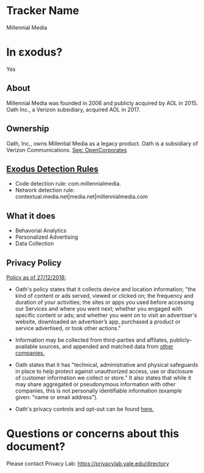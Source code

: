 # Tracker Name
Millennial Media

# In εxodus?
Yes

## About

Millennial Media was founded in 2006 and publicly acquired by AOL in 2015.  Oath Inc., a Verizon subsidiary, acquired AOL in 2017.  

## Ownership

Oath, Inc., owns Millential Media as a legacy product.  Oath is a subsidiary of Verizon Communications.  [See: OpenCorporates](https://opencorporates.com/companies/us_de/4107146)

## [Exodus Detection Rules](https://exodus-privacy.eu.org)

* Code detection rule: com.millennialmedia.
* Network detection rule: contextual.media.net|media.net|millennialmedia.com

## What it does

* Behavorial Analytics
* Personalized Advertising
* Data Collection

## Privacy Policy

[Policy as of 27/12/2018:](https://policies.oath.com/us/en/oath/privacy/index.html)

* Oath's policy states that it collects device and location information; "the kind of content or ads served, viewed or clicked on; the frequency and duration of your activities; the sites or apps you used before accessing our Services and where you went next; whether you engaged with specific content or ads; and whether you went on to visit an advertiser's website, downloaded an advertiser’s app, purchased a product or service advertised, or took other actions."

* Information may be collected from third-parties and affilates, publicly-available sources, and appended and matched data from [other companies.](https://policies.oath.com/us/en/oath/privacy/topics/appenddata/index.html)

* Oath states that it has "technical, administrative and physical safeguards in place to help protect against unauthorized access, use or disclosure of customer information we collect or store."  It also states that while it may share aggregated or pseudonymous information with other companies, this is not personally identifiable information (example given: "name or email address").

* Oath's privacy controls and opt-out can be found [here.](https://policies.oath.com/us/en/oath/privacy/controls/index.html)  


# Questions or concerns about this document?
Please contact Privacy Lab: https://privacylab.yale.edu/directory
